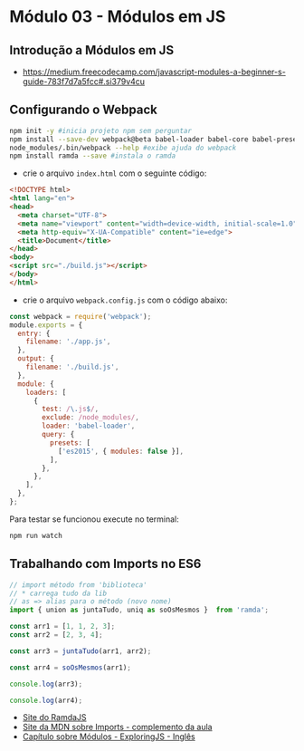 # Módulo 03 - Módulos em JS
##  Introdução a Módulos em JS
- https://medium.freecodecamp.com/javascript-modules-a-beginner-s-guide-783f7d7a5fcc#.si379v4cu

## Configurando o Webpack
```sh
npm init -y #inicia projeto npm sem perguntar
npm install --save-dev webpack@beta babel-loader babel-core babel-preset-es2015-native-modules
node_modules/.bin/webpack --help #exibe ajuda do webpack
npm install ramda --save #instala o ramda
```
- crie o arquivo `index.html` com o seguinte código:

```html
<!DOCTYPE html>
<html lang="en">
<head>
  <meta charset="UTF-8">
  <meta name="viewport" content="width=device-width, initial-scale=1.0">
  <meta http-equiv="X-UA-Compatible" content="ie=edge">
  <title>Document</title>
</head>
<body>
<script src="./build.js"></script>
</body>
</html>
```
- crie o arquivo `webpack.config.js` com o código abaixo:

```js
const webpack = require('webpack');
module.exports = {
  entry: {
    filename: './app.js',
  },
  output: {
    filename: './build.js',
  },
  module: {
    loaders: [
      {
        test: /\.js$/,
        exclude: /node_modules/,
        loader: 'babel-loader',
        query: {
          presets: [
            ['es2015', { modules: false }],
          ],
        },
      },
    ],
  },
};
```
Para testar se funcionou execute no terminal:
```sh
npm run watch
```
## Trabalhando com Imports no ES6
```js
// import método from 'biblioteca'
// * carrega tudo da lib
// as => alias para o método (novo nome)
import { union as juntaTudo, uniq as soOsMesmos }  from 'ramda';

const arr1 = [1, 1, 2, 3];
const arr2 = [2, 3, 4];

const arr3 = juntaTudo(arr1, arr2);

const arr4 = soOsMesmos(arr1);

console.log(arr3);

console.log(arr4);
```
- [Site do RamdaJS](http://ramdajs.com/)
- [Site da MDN sobre Imports - complemento da aula](https://developer.mozilla.org/en-US/docs/Web/JavaScript/Reference/Statements/import)
- [Capítulo sobre Módulos - ExploringJS - Inglês](http://exploringjs.com/es6/ch_modules.html)
